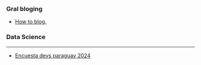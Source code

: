 ### Gral bloging

- [How to blog.](gral/how_to_blog.md)
<!--
- \[Distancia de edicion minima.\] (gral/distancia de edicion minima.md)
- \[Ejercicio 1\] (gral/ejer_0a100.md)
- \[FSTRIGS en Python\] (gral/fstrings.md)
- \[How to Blog\] (gral/how_to_blog.md)
- \[Operador ternario en Javascript.\] (gral/operador_ternario.md)
-->

### Data Science

______________________________________________________________________

- [Encuesta devs paraguay 2024](data_science/projects/Encuesta_IT_Py_2024/intro.md)
